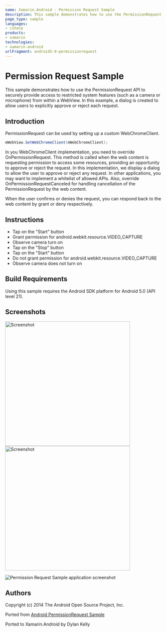 ```yaml
---
name: Xamarin.Android - Permission Request Sample
description: This sample demonstrates how to use the PermissionRequest API to securely provide access to restricted system features (such as a camera or...
page_type: sample
languages:
- csharp
products:
- xamarin
technologies:
- xamarin-android
urlFragment: android5-0-permissionrequest
---
```

# Permission Request Sample

This sample demonstrates how to use the PermissionRequest API to
securely provide access to restricted system features (such as a
camera or microphone) from within a WebView. In this example, a dialog
is created to allow users to explicitly approve or reject each
request.

## Introduction

PermissionRequest can be used by setting up a custom WebChromeClient.

```csharp
mWebView.SetWebChromeClient(mWebChromeClient);
```

In you WebChromeClient implementation, you need to override
OnPermissionRequest. This method is called when the web content
is requesting permission to access some resources, providing an
opportunity to approve or reject the request. In this implementation,
we display a dialog to allow the user to approve or reject any
request. In other applications, you may want to implement a whitelist
of allowed APIs.  Also, override OnPermissionRequestCanceled for
handling cancellation of the PermissionRequest by the web content.

When the user confirms or denies the request, you can respond back to
the web content by grant or deny respectively.
## Instructions

* Tap on the "Start" button
* Grant permission for android.webkit.resource.VIDEO_CAPTURE
* Observe camera turn on
* Tap on the "Stop" button
* Tap on the "Start" button
* Do not grant permission for android.webkit.resource.VIDEO_CAPTURE
* Observe camera does not turn on

## Build Requirements
Using this sample requires the Android SDK platform for Android 5.0 (API level 21).

## Screenshots

<img src="Screenshots/1-permission-request.png" height="400" alt="Screenshot"/> <img src="Screenshots/2-permission-granted.png" height="400" alt="Screenshot"/>

![Permission Request Sample application screenshot](Screenshots/1-permission-request.png "Permission Request Sample application screenshot")

## Authors
Copyright (c) 2014 The Android Open Source Project, Inc.

Ported from [Android PermissionRequest Sample](https://github.com/googlesamples/android-permissionRequest)

Ported to Xamarin.Android by Dylan Kelly